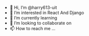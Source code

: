 - 👋 Hi, I’m @harry613-uit
- 👀 I’m interested in React And Django 
- 🌱 I’m currently learning  
- 💞️ I’m looking to collaborate on 
- 📫 How to reach me ...

<!---
harry613-uit/harry613-uit is a ✨ special ✨ repository because its `README.md` (this file) appears on your GitHub profile.
You can click the Preview link to take a look at your changes.
--->
